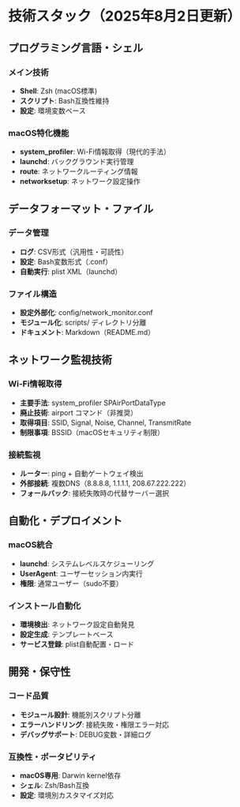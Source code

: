 # 技術スタック（2025年8月2日更新）

## プログラミング言語・シェル

### メイン技術
- **Shell**: Zsh (macOS標準)
- **スクリプト**: Bash互換性維持
- **設定**: 環境変数ベース

### macOS特化機能
- **system_profiler**: Wi-Fi情報取得（現代的手法）
- **launchd**: バックグラウンド実行管理
- **route**: ネットワークルーティング情報
- **networksetup**: ネットワーク設定操作

## データフォーマット・ファイル

### データ管理
- **ログ**: CSV形式（汎用性・可読性）
- **設定**: Bash変数形式（.conf）
- **自動実行**: plist XML（launchd）

### ファイル構造
- **設定外部化**: config/network_monitor.conf
- **モジュール化**: scripts/ ディレクトリ分離
- **ドキュメント**: Markdown（README.md）

## ネットワーク監視技術

### Wi-Fi情報取得
- **主要手法**: system_profiler SPAirPortDataType
- **廃止技術**: airport コマンド（非推奨）
- **取得項目**: SSID, Signal, Noise, Channel, TransmitRate
- **制限事項**: BSSID（macOSセキュリティ制限）

### 接続監視
- **ルーター**: ping + 自動ゲートウェイ検出
- **外部接続**: 複数DNS（8.8.8.8, 1.1.1.1, 208.67.222.222）
- **フォールバック**: 接続失敗時の代替サーバー選択

## 自動化・デプロイメント

### macOS統合
- **launchd**: システムレベルスケジューリング
- **UserAgent**: ユーザーセッション内実行
- **権限**: 通常ユーザー（sudo不要）

### インストール自動化
- **環境検出**: ネットワーク設定自動発見
- **設定生成**: テンプレートベース
- **サービス登録**: plist自動配置・ロード

## 開発・保守性

### コード品質
- **モジュール設計**: 機能別スクリプト分離
- **エラーハンドリング**: 接続失敗・権限エラー対応
- **デバッグサポート**: DEBUG変数・詳細ログ

### 互換性・ポータビリティ
- **macOS専用**: Darwin kernel依存
- **シェル**: Zsh/Bash互換
- **設定**: 環境別カスタマイズ対応